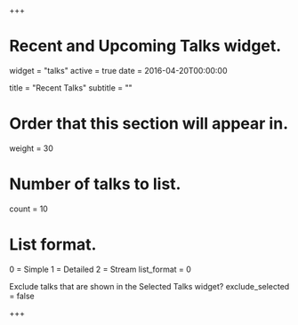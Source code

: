 +++

# Recent and Upcoming Talks widget.
widget = "talks" active = true date = 2016-04-20T00:00:00

title = "Recent Talks" subtitle = ""

# Order that this section will appear in.
weight = 30

# Number of talks to list.
count = 10

# List format.
0 = Simple
1 = Detailed
2 = Stream
list_format = 0

Exclude talks that are shown in the Selected Talks widget?
exclude_selected = false 

+++
